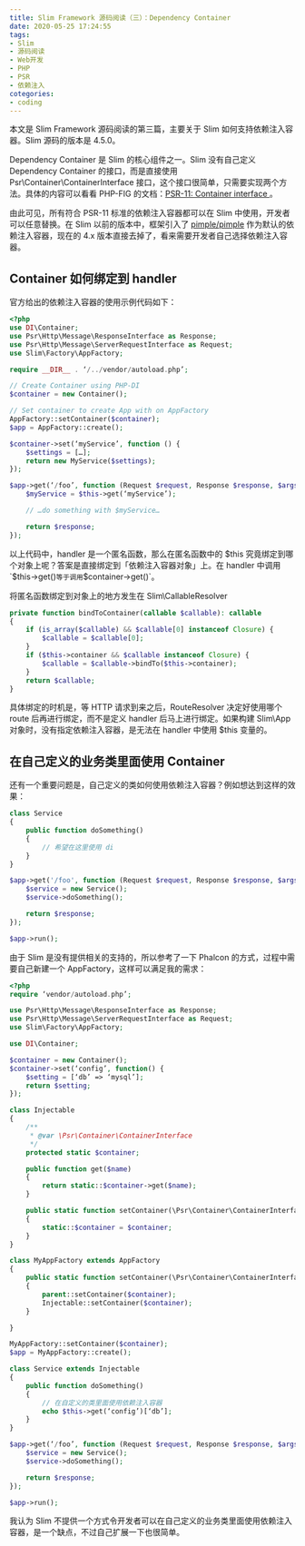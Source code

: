 ```yaml
---
title: Slim Framework 源码阅读（三）：Dependency Container
date: 2020-05-25 17:24:55
tags:
- Slim
- 源码阅读
- Web开发
- PHP
- PSR
- 依赖注入
cotegories:
- coding
---
```



本文是 Slim Framework 源码阅读的第三篇，主要关于 Slim 如何支持依赖注入容器。Slim 源码的版本是 4.5.0。

<!--more-->

Dependency Container 是 Slim 的核心组件之一。Slim 没有自己定义 Dependency Container 的接口，而是直接使用 Psr\Container\ContainerInterface 接口，这个接口很简单，只需要实现两个方法。具体的内容可以看看 PHP-FIG 的文档：[PSR-11: Container interface
](https://www.php-fig.org/psr/psr-11/)。

由此可见，所有符合 PSR-11 标准的依赖注入容器都可以在 Slim 中使用，开发者可以任意替换。在 Slim 以前的版本中，框架引入了 [pimple/pimple](https://github.com/silexphp/Pimple) 作为默认的依赖注入容器，现在的 4.x 版本直接去掉了，看来需要开发者自己选择依赖注入容器。

## Container 如何绑定到 handler

官方给出的依赖注入容器的使用示例代码如下：
```php
<?php
use DI\Container;
use Psr\Http\Message\ResponseInterface as Response;
use Psr\Http\Message\ServerRequestInterface as Request;
use Slim\Factory\AppFactory;

require __DIR__ . ‘/../vendor/autoload.php’;

// Create Container using PHP-DI
$container = new Container();

// Set container to create App with on AppFactory
AppFactory::setContainer($container);
$app = AppFactory::create();

$container->set(‘myService’, function () {
    $settings = […];
    return new MyService($settings);
});

$app->get(‘/foo’, function (Request $request, Response $response, $args) {
    $myService = $this->get(‘myService’);

    // …do something with $myService…

    return $response;
});
```

以上代码中，handler 是一个匿名函数，那么在匿名函数中的 $this 究竟绑定到哪个对象上呢？答案是直接绑定到「依赖注入容器对象」上。在 handler 中调用 `$this->get()` 等于调用 `$container->get()`。

将匿名函数绑定到对象上的地方发生在 Slim\CallableResolver
```php
private function bindToContainer(callable $callable): callable
{
    if (is_array($callable) && $callable[0] instanceof Closure) {
        $callable = $callable[0];
    }
    if ($this->container && $callable instanceof Closure) {
        $callable = $callable->bindTo($this->container);
    }
    return $callable;
}
```

具体绑定的时机是，等 HTTP 请求到来之后，RouteResolver 决定好使用哪个 route 后再进行绑定，而不是定义 handler 后马上进行绑定。如果构建 Slim\App 对象时，没有指定依赖注入容器，是无法在 handler 中使用 $this 变量的。

## 在自己定义的业务类里面使用 Container

还有一个重要问题是，自己定义的类如何使用依赖注入容器？例如想达到这样的效果：
```php
class Service
{
    public function doSomething()
    {
        // 希望在这里使用 di
    }
}

$app->get('/foo', function (Request $request, Response $response, $args) {
    $service = new Service();
    $service->doSomething();

    return $response;
});

$app->run();
```

由于 Slim 是没有提供相关的支持的，所以参考了一下 Phalcon 的方式，过程中需要自己新建一个 AppFactory，这样可以满足我的需求：
```php
<?php
require ‘vendor/autoload.php’;

use Psr\Http\Message\ResponseInterface as Response;
use Psr\Http\Message\ServerRequestInterface as Request;
use Slim\Factory\AppFactory;

use DI\Container;

$container = new Container();
$container->set(‘config’, function() {
    $setting = [‘db’ => ‘mysql’];
    return $setting;
});

class Injectable
{
    /**
     * @var \Psr\Container\ContainerInterface
     */
    protected static $container;

    public function get($name)
    {
        return static::$container->get($name);
    }

    public static function setContainer(\Psr\Container\ContainerInterface $container)
    {
        static::$container = $container;
    }
}

class MyAppFactory extends AppFactory
{
    public static function setContainer(\Psr\Container\ContainerInterface $container): void
    {
        parent::setContainer($container);
        Injectable::setContainer($container);
    }

}

MyAppFactory::setContainer($container);
$app = MyAppFactory::create();

class Service extends Injectable
{
    public function doSomething()
    {
        // 在自定义的类里面使用依赖注入容器
        echo $this->get(‘config’)[‘db’];
    }
}

$app->get(‘/foo’, function (Request $request, Response $response, $args) {
    $service = new Service();
    $service->doSomething();

    return $response;
});

$app->run();
```

我认为 Slim 不提供一个方式令开发者可以在自己定义的业务类里面使用依赖注入容器，是一个缺点，不过自己扩展一下也很简单。

